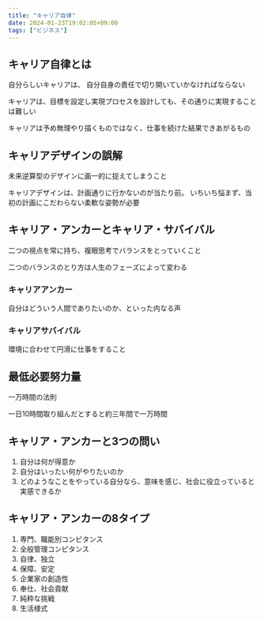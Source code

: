 ```yaml
---
title: "キャリア自律"
date: 2024-01-23T19:02:05+09:00
tags: ["ビジネス"]
---
```

## キャリア自律とは

自分らしいキャリアは、
自分自身の責任で切り開いていかなければならない

キャリアは、目標を設定し実現プロセスを設計しても、その通りに実現することは難しい

キャリアは予め無理やり描くものではなく、仕事を続けた結果できあがるもの

## キャリアデザインの誤解

未来逆算型のデザインに画一的に捉えてしまうこと

キャリアデザインは、計画通りに行かないのが当たり前。
いちいち悩まず、当初の計画にこだわらない柔軟な姿勢が必要

## キャリア・アンカーとキャリア・サバイバル

二つの視点を常に持ち、複眼思考でバランスをとっていくこと

二つのバランスのとり方は人生のフェーズによって変わる

### キャリアアンカー

自分はどういう人間でありたいのか、といった内なる声

### キャリアサバイバル

環境に合わせて円滑に仕事をすること

## 最低必要努力量

一万時間の法則

一日10時間取り組んだとすると約三年間で一万時間

## キャリア・アンカーと3つの問い

1. 自分は何が得意か
2. 自分はいったい何がやりたいのか
3. どのようなことをやっている自分なら、意味を感じ、社会に役立っていると実感できるか

## キャリア・アンカーの8タイプ

1. 専門、職能別コンピタンス
2. 全般管理コンピタンス
3. 自律、独立
4. 保障、安定
5. 企業家の創造性
6. 奉仕、社会貢献
7. 純粋な挑戦
8. 生活様式
